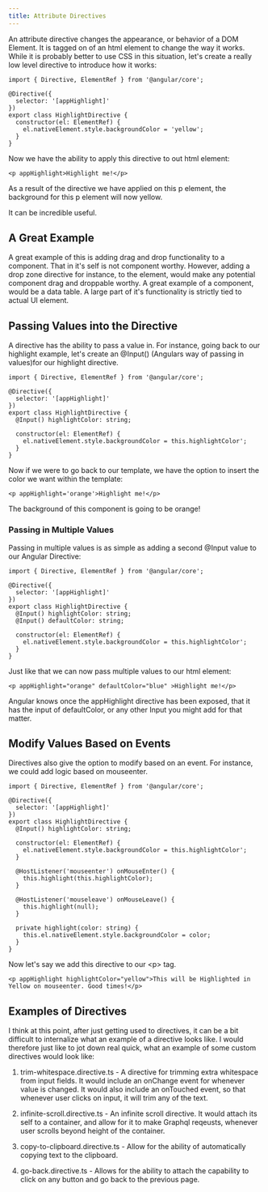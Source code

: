 ```yaml
---
title: Attribute Directives
---
```


An attribute directive changes the appearance, or behavior of a DOM
Element. It is tagged on of an html element to change the way it works.
While it is probably better to use CSS in this situation, let's create a
really low level directive to introduce how it works:

    import { Directive, ElementRef } from '@angular/core';

    @Directive({
      selector: '[appHighlight]'
    })
    export class HighlightDirective {
      constructor(el: ElementRef) {
        el.nativeElement.style.backgroundColor = 'yellow';
      }
    }

Now we have the ability to apply this directive to out html element:

    <p appHighlight>Highlight me!</p>

As a result of the directive we have applied on this p element, the
background for this p element will now yellow.

It can be incredible useful.

A Great Example
---------------

A great example of this is adding drag and drop functionality to a
component. That in it's self is not component worthy. However, adding a
drop zone directive for instance, to the element, would make any
potential component drag and droppable worthy. A great example of a
component, would be a data table. A large part of it's functionality is
strictly tied to actual UI element.

 Passing Values into the Directive 
----------------------------------

A directive has the ability to pass a value in. For instance, going back
to our highlight example, let's create an \@Input() (Angulars way of
passing in values)for our highlight directive.

    import { Directive, ElementRef } from '@angular/core';

    @Directive({
      selector: '[appHighlight]'
    })
    export class HighlightDirective {
      @Input() highlightColor: string;

      constructor(el: ElementRef) {
        el.nativeElement.style.backgroundColor = this.highlightColor';
      }
    }

Now if we were to go back to our template, we have the option to insert
the color we want within the template:

    <p appHighlight='orange'>Highlight me!</p>

The background of this component is going to be orange!

###  Passing in Multiple Values 

Passing in multiple values is as simple as adding a second \@Input value
to our Angular Directive:

    import { Directive, ElementRef } from '@angular/core';

    @Directive({
      selector: '[appHighlight]'
    })
    export class HighlightDirective {
      @Input() highlightColor: string;
      @Input() defaultColor: string;

      constructor(el: ElementRef) {
        el.nativeElement.style.backgroundColor = this.highlightColor';
      }
    }

Just like that we can now pass multiple values to our html element:

    <p appHighlight="orange" defaultColor="blue" >Highlight me!</p>

Angular knows once the appHighlight directive has been exposed, that it
has the input of defaultColor, or any other Input you might add for that
matter.

 Modify Values Based on Events 
------------------------------

Directives also give the option to modify based on an event. For
instance, we could add logic based on mouseenter.

    import { Directive, ElementRef } from '@angular/core';

    @Directive({
      selector: '[appHighlight]'
    })
    export class HighlightDirective {
      @Input() highlightColor: string;

      constructor(el: ElementRef) {
        el.nativeElement.style.backgroundColor = this.highlightColor';
      }

      @HostListener('mouseenter') onMouseEnter() {
        this.highlight(this.highlightColor);
      }

      @HostListener('mouseleave') onMouseLeave() {
        this.highlight(null);
      }

      private highlight(color: string) {
        this.el.nativeElement.style.backgroundColor = color;
      }
    }

Now let's say we add this directive to our \<p\> tag.

    <p appHighlight highlightColor="yellow">This will be Highlighted in Yellow on mouseenter. Good times!</p>

 Examples of Directives 
-----------------------

I think at this point, after just getting used to directives, it can be
a bit difficult to internalize what an example of a directive looks
like. I would therefore just like to jot down real quick, what an
example of some custom directives would look like:

1.  trim-whitespace.directive.ts - A directive for trimming extra
    whitespace from input fields. It would include an onChange event for
    whenever value is changed. It would also include an onTouched event,
    so that whenever user clicks on input, it will trim any of the text.

2.  infinite-scroll.directive.ts - An infinite scroll directive. It
    would attach its self to a container, and allow for it to make
    Graphql reqeusts, whenever user scrolls beyond height of the
    container.

3.  copy-to-clipboard.directive.ts - Allow for the ability of
    automatically copying text to the clipboard.

4.  go-back.directive.ts - Allows for the ability to attach the
    capability to click on any button and go back to the previous page.
